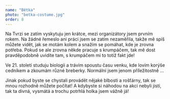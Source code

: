 ```yaml
---
name: "Bětka"
photo: "betka-costume.jpg"
order: 8
---
```

Na Tvrzi se zatím vyskytuju jen krátce, mezi organizátory jsem prvním rokem. Na žádné řemeslo ani práci jsem se zatím nezaměřila,
takže mě spíš můžete vidět, jak se motám kolem a snažím se pomáhat, kde je zrovna potřeba. Pokud se ale zrovna někde pracuje s krumpáčem,
tak mě dost pravděpodobně uvidíte tam, s krumpáčem mi to totiž fakt jde!

Ve 21. století studuju biologii a trávím spoustu času venku, kde lovím korýše cedníkem a zkoumám různé breberky. Normální jsem jenom příležitostně …

Jinak pokud byste se chystali provádět nějaké blbosti a rošťárny, tak se mnou rozhodně můžete počítat! A kdybyste si náhodou na akci nebyli jistí,
tak ta divná, vysmátá a trochu potrhlá holka jsem vážně já!
